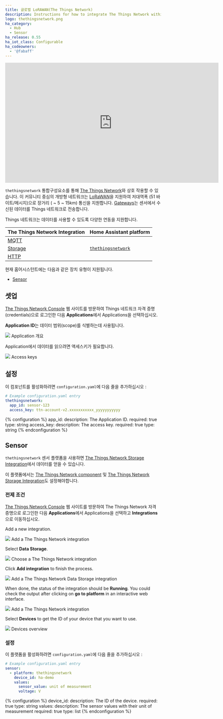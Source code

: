 ```yaml
---
title: 글로벌 LoRAWAN(The Things Network)
description: Instructions for how to integrate The Things Network within Home Assistant.
logo: thethingsnetwork.png
ha_category:
  - Hub
  - Sensor
ha_release: 0.55
ha_iot_class: Configurable
ha_codeowners:
  - '@fabaff'
---
```


<div class='videoWrapper'>
<iframe width="690" height="388" src="https://www.youtube.com/embed/Q2So47rLOqg" frameborder="0" allow="accelerometer; autoplay; encrypted-media; gyroscope; picture-in-picture" allowfullscreen></iframe>
</div>

`thethingsnetwork` 통합구성요소를 통해 [The Things Network](https://www.thethingsnetwork.org)와 상호 작용할 수 있습니다. 이 커뮤니티 중심의 개방형 네트워크는 [LoRaWAN](https://www.lora-alliance.org/)을 지원하여 저대역폭 (51 바이트/메시지)으로 장거리 ( ~ 5 ~ 15km) 통신을 지원합니다. [Gateways](https://www.thethingsnetwork.org/docs/gateways/)는 센서에서 수신된 데이터를 Things 네트워크로 전송합니다.

Things 네트워크는 데이터를 사용할 수 있도록 다양한 연동을 지원합니다.

| The Things Network Integration | Home Assistant platform |
|---|---|
| [MQTT](https://www.thethingsnetwork.org/docs/applications/mqtt/) | |
| [Storage](https://www.thethingsnetwork.org/docs/applications/storage/) | [`thethingsnetwork`](#sensor) |
| [HTTP](https://www.thethingsnetwork.org/docs/applications/http/) | |

현재 홈어시스턴트에는 다음과 같은 장치 유형이 지원됩니다.

- [Sensor](#sensor)

## 셋업

[The Things Network Console](https://console.thethingsnetwork.org/) 웹 사이트를 방문하여 Things  네트워크 자격 증명(credentials)으로 로그인한 다음 **Applications**에서 Applications을 선택하십시오.

**Application ID**는 데이터 범위(scope)를 식별하는데 사용됩니다.

<p class='img'>
<img src='/images/integrations/thethingsnetwork/applications.png' />
Application 개요
</p>

Application에서 데이터를 읽으려면 액세스키가 필요합니다.

<p class='img'>
<img src='/images/integrations/thethingsnetwork/access_key.png' />
Access keys
</p>

## 설정

이 컴포넌트를 활성화하려면 `configuration.yaml`에 다음 줄을 추가하십시오 :

```yaml
# Example configuration.yaml entry
thethingsnetwork:
  app_id: sensor-123
  access_key: ttn-account-v2.xxxxxxxxxxx_yyyyyyyyyyy
```

{% configuration %}
app_id:
  description: The Application ID.
  required: true
  type: string
access_key:
  description: The access key.
  required: true
  type: string
{% endconfiguration %}

## Sensor

`thethingsnetwork` 센서 플랫폼을 사용하면 [The Things Network Storage Integration](https://www.thethingsnetwork.org/docs/applications/storage/)에서 데이터를 얻을 수 있습니다.

이 플랫폼에서는 [The Things Network component](#configuration) 및 [The Things Network Storage Integration](https://www.thethingsnetwork.org/docs/applications/storage/)도 설정해야합니다.

### 전제 조건

[The Things Network Console](https://console.thethingsnetwork.org/) 웹 사이트를 방문하여 The Things Network 자격 증명으로 로그인한 다음 **Applications**에서 Applications을 선택하고 **Integrations**으로 이동하십시오.

Add a new integration.

<p class='img'>
<img src='/images/integrations/thethingsnetwork/add_integration.png' />
Add a The Things Network integration
</p>

Select **Data Storage**.

<p class='img'>
<img src='/images/integrations/thethingsnetwork/choose_integration.png' />
Choose a The Things Network integration
</p>

Click **Add integration** to finish the process.

<p class='img'>
<img src='/images/integrations/thethingsnetwork/confirm_integration.png' />
Add a The Things Network Data Storage integration
</p>

When done, the status of the integration should be **Running**. You could check the output after clicking on **go to platform** in an interactive web interface.

<p class='img'>
<img src='/images/integrations/thethingsnetwork/storage_integration.png' />
Add a The Things Network integration
</p>

Select **Devices** to get the ID of your device that you want to use.

<p class='img'>
<img src='/images/integrations/thethingsnetwork/devices.png' />
Devices overview
</p>

### 설정

이 플랫폼을 활성화하려면 `configuration.yaml`에 다음 줄을 추가하십시오 :

```yaml
# Example configuration.yaml entry
sensor:
  - platform: thethingsnetwork
    device_id: ha-demo
    values:
      sensor_value: unit of measurement
      voltage: V
```

{% configuration %}
  device_id:
    description: The ID of the device.
    required: true
    type: string
  values:
    description: The sensor values with their unit of measurement
    required: true
    type: list
{% endconfiguration %}
